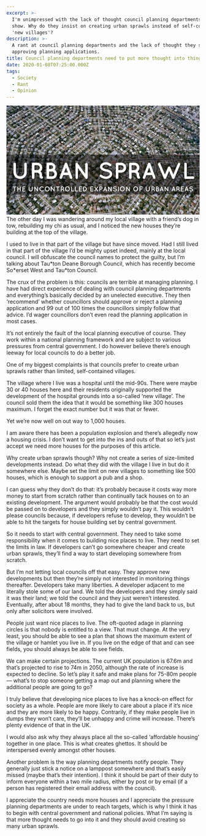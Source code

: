 ```yaml
---
excerpt: >-
  I'm unimpressed with the lack of thought council planning departments often
  show. Why do they insist on creating urban sprawls instead of self-contained
  'new villages'?
description: >-
  A rant at council planning departments and the lack of thought they show when
  approving planning applications.
title: Council planning departments need to put more thought into things
date: 2020-01-08T07:25:00.000Z
tags:
  - Society
  - Rant
  - Opinion
---
```

![Council planning image.](/assets/images/posts/2020/01/2020-01-08-urban-sprawl.jpg "class=s50 right|@itemprop=image")The other day I was wandering around my local village with a friend’s dog in tow, rebuilding my chi as usual, and I noticed the new houses they’re building at the top of the village.

I used to live in that part of the village but have since moved. Had I still lived in that part of the village I’d be mighty upset indeed, mainly at the local council. I will obfuscate the council names to protect the guilty, but I’m talking about Tau\*ton Deane Borough Council, which has recently become So\*erset West and Tau\*ton Council.

The crux of the problem is this: councils are terrible at managing planning. I have had direct experience of dealing with council planning departments and everything’s basically decided by an unelected executive. They then ‘recommend’ whether councillors should approve or reject a planning application and 99 out of 100 times the councillors simply follow that advice. I’d wager councillors don’t even read the planning application in most cases. 

It’s not entirely the fault of the local planning executive of course. They work within a national planning framework and are subject to various pressures from central government. I do however believe there’s enough leeway for local councils to do a better job.

One of my biggest complaints is that councils prefer to create urban sprawls rather than limited, self-contained villages.

The village where I live was a hospital until the mid-90s. There were maybe 30 or 40 houses here and their residents originally supported the development of the hospital grounds into a so-called ‘new village’. The council sold them the idea that it would be something like 300 houses maximum. I forget the exact number but it was that or fewer.

Yet we’re now well on out way to 1,000 houses.

I am aware there has been a population explosion and there’s allegedly now a housing crisis. I don’t want to get into the ins and outs of that so let’s just accept we need more houses for the purposes of this article.

Why create urban sprawls though? Why not create a series of size-limited developments instead. Do what they did with the village I live in but do it somewhere else. Maybe set the limit on new villages to something like 500 houses, which is enough to support a pub and a shop.

I can guess why they don’t do that: it’s probably because it costs way more money to start from scratch rather than continually tack houses on to an existing development. The argument would probably be that the cost would be passed on to developers and they simply wouldn’t pay it. This wouldn’t please councils because, if developers refuse to develop, they wouldn’t be able to hit the targets for house building set by central government. 

So it needs to start with central government. They need to take some responsibility when it comes to building nice places to live. They need to set the limits in law. If developers can’t go somewhere cheaper and create urban sprawls, they’ll find a way to start developing somewhere from scratch.

But I’m not letting local councils off that easy. They approve new developments but then they’re simply not interested in monitoring things thereafter. Developers take many liberties. A developer adjacent to me literally stole some of our land. We told the developers and they simply said it was their land; we told the council and they just weren’t interested. Eventually, after about 18 months, they had to give the land back to us, but only after solicitors were involved.

People just want nice places to live. The oft-quoted adage in planning circles is that nobody is entitled to a view. That must change. At the very least, you should be able to see a plan that shows the maximum extent of the village or hamlet you live in. If you live on the edge of that and can see fields, you should always be able to see fields.

We can make certain projections. The current UK population is 67.6m and that’s projected to rise to 74m in 2050, although the rate of increase is expected to decline. So let’s play it safe and make plans for 75-80m people — what’s to stop someone getting a map out and planning where the additional people are going to go?

I truly believe that developing nice places to live has a knock-on effect for society as a whole. People are more likely to care about a place if it’s nice and they are more likely to be happy. Contrarily, if they make people live in dumps they won’t care, they’ll be unhappy and crime will increase. There’s plenty evidence of that in the UK.

I would also ask why they always place all the so-called ‘affordable housing’ together in one place. This is what creates ghettos. It should be interspersed evenly amongst other houses.

Another problem is the way planning departments notify people. They generally just stick a notice on a lamppost somewhere and that’s easily missed (maybe that’s their intention). I think it should be part of their duty to inform everyone within a two mile radius, either by post or by email (if a person has registered their email address with the council).

I appreciate the country needs more houses and I appreciate the pressure planning departments are under to reach targets, which is why I think it has to begin with central government and national policies. What I’m saying is that more thought needs to go into it and they should avoid creating so many urban sprawls.

